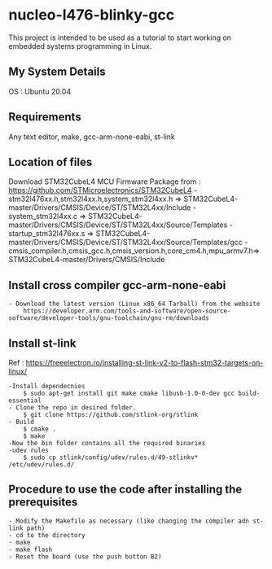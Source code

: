# nucleo-l476-blinky-gcc
This project is intended to be used as a tutorial to start working on embedded systems programming in Linux. 

## My System Details
OS : Ubuntu 20.04

## Requirements
Any text editor, make, gcc-arm-none-eabi, st-link
  
## Location of files 
Download STM32CubeL4 MCU Firmware Package from : https://github.com/STMicroelectronics/STM32CubeL4
	- stm32l476xx.h,stm32l4xx.h,system_stm32l4xx.h => STM32CubeL4-master/Drivers/CMSIS/Device/ST/STM32L4xx/Include
	- system_stm32l4xx.c => STM32CubeL4-master/Drivers/CMSIS/Device/ST/STM32L4xx/Source/Templates
	- startup_stm32l476xx.s => STM32CubeL4-master/Drivers/CMSIS/Device/ST/STM32L4xx/Source/Templates/gcc
	- cmsis_compiler.h,cmsis_gcc.h,cmsis_version.h,core_cm4.h,mpu_armv7.h=> STM32CubeL4-master/Drivers/CMSIS/Include

## Install cross compiler gcc-arm-none-eabi
	- Download the latest version (Linux x86_64 Tarball) from the website
		https://developer.arm.com/tools-and-software/open-source-software/developer-tools/gnu-toolchain/gnu-rm/downloads

## Install st-link
Ref : https://freeelectron.ro/installing-st-link-v2-to-flash-stm32-targets-on-linux/

	-Install dependecnies
		$ sudo apt-get install git make cmake libusb-1.0-0-dev gcc build-essential
	- Clone the repo in desired folder.
		$ git clone https://github.com/stlink-org/stlink
	- Build 
		$ cmake .
		$ make
	-Now the bin folder contains all the required binaries
	-udev rules
		$ sudo cp stlink/config/udev/rules.d/49-stlinkv* /etc/udev/rules.d/

## Procedure to use the code after installing the prerequisites
	- Modify the Makefile as necessary (like changing the compiler adn st-link path)
	- cd to the directory 
	- make
	- make flash
	- Reset the board (use the push button B2)


